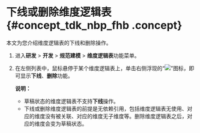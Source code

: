 # 下线或删除维度逻辑表 {#concept_tdk_nbp_fhb .concept}

本文为您介绍维度逻辑表的下线和删除操作。

1.  进入**研发** \> **开发** \> **规范建模** \> **维度逻辑表**功能菜单。
2.  在左侧列表中，鼠标悬停于某个维度逻辑表上，单击右侧浮现的“![](http://static-aliyun-doc.oss-cn-hangzhou.aliyuncs.com/assets/img/149433/156134673641498_zh-CN.png)”图标，即可显示**下线**、**删除**功能。

    **说明：** 

    -   草稿状态的维度逻辑表不支持**下线**操作。
    -   下线或删除维度逻辑表的前提是无依赖引用，包括维度逻辑表无使用、对应的维度没有被关联、对应的维度无子维度等。删除维度逻辑表之后，对应的维度会变为草稿状态。

